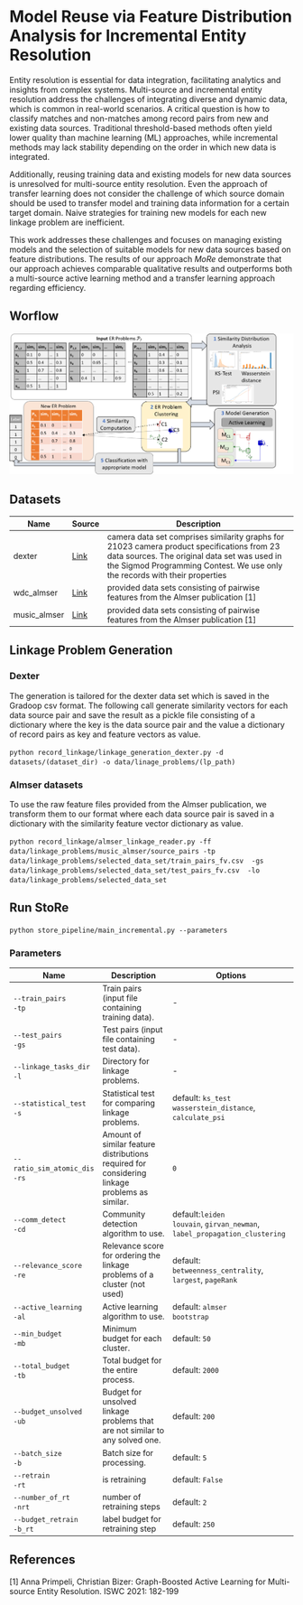 # Model Reuse via Feature Distribution Analysis for Incremental Entity Resolution

Entity resolution is essential for data integration, facilitating analytics and insights from 
complex systems. Multi-source and incremental entity resolution address the challenges of 
integrating diverse and dynamic data, which is common in real-world scenarios. 
A critical question is how to classify matches and non-matches among record pairs 
from new and existing data sources. Traditional threshold-based methods often yield lower quality 
than machine learning (ML) approaches, while incremental methods may lack stability depending on 
the order in which new data is integrated. 

Additionally, reusing training data and existing models for new data sources is unresolved for 
multi-source entity resolution. Even the approach of transfer learning does not consider the 
challenge of which source domain should be used to transfer model and training data information 
for a certain target domain. Naive strategies for training new models for each new linkage problem 
are inefficient.

This work addresses these challenges and focuses on managing existing models and the selection 
of suitable models for new data sources based on feature distributions. 
The results of our approach _MoRe_ demonstrate that our approach achieves comparable qualitative 
results and outperforms both a multi-source active learning method and a transfer learning approach regarding
efficiency.


## Worflow

![](workflow.png)


## Datasets
| Name         | Source                                                                                                  | Description                                                                                                                                                                                                               |
|--------------|---------------------------------------------------------------------------------------------------------|---------------------------------------------------------------------------------------------------------------------------------------------------------------------------------------------------------------------------|
| dexter       | <a href='https://cloud.scadsai.uni-leipzig.de/index.php/s/RkoSzpdwkyYc87s'> Link </a>                   | camera data set comprises similarity graphs for 21023 camera product specifications from 23 data sources. The original data set was used in the Sigmod Programming Contest. We use only the records with their properties |
| wdc_almser   | <a href='http://data.dws.informatik.uni-mannheim.de/benchmarkmatchingtasks/almser_gen_data/'> Link </a> | provided data sets consisting of pairwise features from the Almser publication [1]                                                                                                                                        |
| music_almser | <a href='http://data.dws.informatik.uni-mannheim.de/benchmarkmatchingtasks/almser_gen_data/'> Link </a>                                                                      | provided data sets consisting of pairwise features from the Almser publication [1]                                                                                                                                        |

## Linkage Problem Generation

### Dexter
The generation is tailored for the dexter data set which is saved in the Gradoop csv format.
The following call generate similarity vectors for each data source pair and save the result as a pickle file consisting of 
a dictionary where the key is the data source pair and the value a dictionary of record pairs as key 
and feature vectors as value. 

`python record_linkage/linkage_generation_dexter.py -d datasets/(dataset_dir) -o data/linage_problems/(lp_path)`

### Almser datasets
To use the raw feature files provided from the Almser publication, we transform them to our format where each data source pair is saved in a dictionary 
with the similarity feature vector dictionary as value.

`python record_linkage/almser_linkage_reader.py -ff data/linkage_problems/music_almser/source_pairs
    -tp data/linkage_problems/selected_data_set/train_pairs_fv.csv 
    -gs data/linkage_problems/selected_data_set/test_pairs_fv.csv 
    -lo data/linkage_problems/selected_data_set`


## Run StoRe
`python store_pipeline/main_incremental.py --parameters`

### Parameters

| Name                             | Description                                                                                   | Options                                                                           |
|----------------------------------|-----------------------------------------------------------------------------------------------|-----------------------------------------------------------------------------------|
| `--train_pairs`<br>`-tp`         | Train pairs (input file containing training data).                                            | -                                                                                 |
| `--test_pairs`<br>`-gs`          | Test pairs (input file containing test data).                                                 | -                                                                                 |
| `--linkage_tasks_dir`<br>`-l`    | Directory for linkage problems.                                                               | -                                                                                 |
| `--statistical_test`<br>`-s`     | Statistical test for comparing linkage problems.                                              | default: `ks_test`<br> `wasserstein_distance`, `calculate_psi`                    |
| `--ratio_sim_atomic_dis`<br>`-rs` | Amount of similar feature distributions required for considering linkage problems as similar. | `0`                                                                               |
| `--comm_detect`<br>`-cd`         | Community detection algorithm to use.                                                         | default:`leiden`<br>`louvain`, `girvan_newman`,<br>`label_propagation_clustering` |
| `--relevance_score`<br>`-re`     | Relevance score for ordering the linkage problems of a cluster  (not used)                    | default: `betweenness_centrality`, `largest`, `pageRank`                          |
| `--active_learning`<br>`-al`     | Active learning algorithm to use.                                                             | default: `almser`<br> `bootstrap`                                                 |
| `--min_budget`<br>`-mb`          | Minimum budget for each cluster.                                                              | default: `50`                                                                     |
| `--total_budget`<br>`-tb`        | Total budget for the entire process.                                                          | default: `2000`                                                                   |
| `--budget_unsolved`<br>`-ub`     | Budget for unsolved linkage problems that are not similar to any solved one.                  | default: `200`                                                                    |
| `--batch_size`<br> `-b`          | Batch size for processing.                                                                    | default: `5`                                                                      |
| `--retrain`<br> `-rt`            | is retraining                                                                                 | default: `False`                                                                  |
| `--number_of_rt`<br> `-nrt`      | number of retraining steps                                                                    | default: `2`                                                                      |
| `--budget_retrain`<br> `-b_rt`   | label budget for retraining step                                                              | default: `250`                                                                    |


## References

[1] Anna Primpeli, Christian Bizer:
Graph-Boosted Active Learning for Multi-source Entity Resolution. ISWC 2021: 182-199